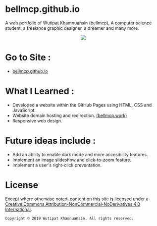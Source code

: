 # bellmcp.github.io
A web portfolio of Wutipat Khamnuansin (bellmcp), A computer science student, a freelance graphic designer, a dreamer and many more.

<p align="center">
  <img src="https://bellmcp.work/meta_preview.jpg" />
</p>

# Go to Site :
* [bellmcp.github.io](http://bellmcp.github.io)

# What I Learned :

* Developed a website within the GitHub Pages using HTML, CSS and JavaScript.
* Website domain hosting and redirection. [(bellmcp.work)](http://bellmcp.work)
* Responsive web design.

# Future ideas include :

* Add an ability to enable dark mode and more accesibility features.
* Implement an image slideshow and click-to-zoom feature.
* Implement a user's right-click preventation.

# License

Except where otherwise noted, content on this site is licensed under a [Creative Commons Attribution-NonCommercial-NoDerivatives 4.0 International](http://creativecommons.org/licenses/by-nc-nd/4.0/).

`Copyright © 2019 Wutipat Khamnuansin, All rights reserved.`
